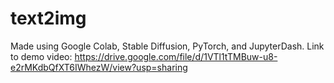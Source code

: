# text2img

Made using Google Colab, Stable Diffusion, PyTorch, and JupyterDash.
Link to demo video: https://drive.google.com/file/d/1VTl1tTMBuw-u8-e2rMKdbQfXT6IWhezW/view?usp=sharing
